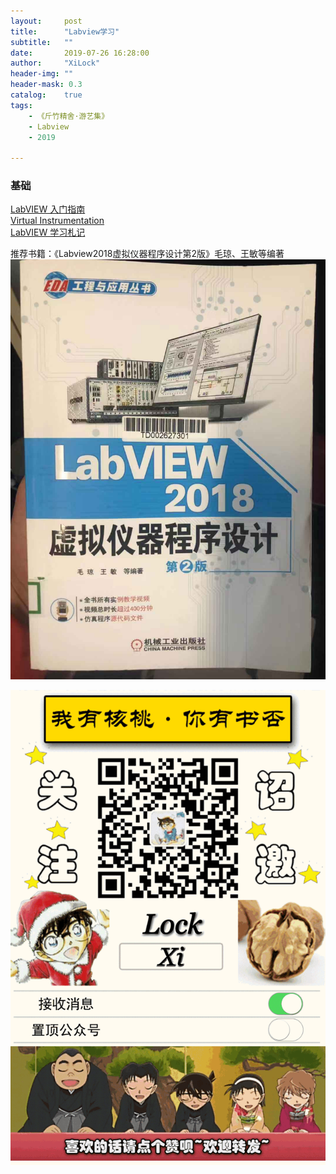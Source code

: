 ```yaml
---
layout:     post
title:      "Labview学习"
subtitle:   ""
date:       2019-07-26 16:28:00
author:     "XiLock"
header-img: ""
header-mask: 0.3
catalog:    true
tags:
    - 《斤竹精舍·游艺集》
    - Labview
    - 2019

---
```

  
### 基础
[LabVIEW 入门指南](http://www.wxnova.com/images/upfile/file/10255411.pdf)  
[Virtual Instrumentation](http://www.ni.com/en-sg/innovations/white-papers/06/virtual-instrumentation.html)  
[LabVIEW 学习札记](ftp://ftp.ni.com/pub/branches/china/LabVIEWLearningII.pdf)

推荐书籍：《Labview2018虚拟仪器程序设计第2版》毛琼、王敏等编著  
![](https://github.com/molakirlee/Blog_Attachment_A/blob/main/Labview/book1.jpg)


![](/img/wc-tail.GIF)
